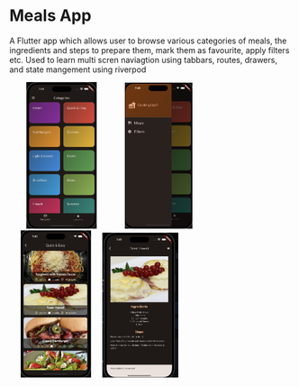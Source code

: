 # Meals App

A Flutter app which allows user to browse various categories of meals, the ingredients and steps to prepare them, mark them as favourite, apply filters etc. Used to learn multi scren naviagtion using tabbars, routes, drawers, and state mangement using riverpod

<img src="1.png" width="125" hspace = "30"><img src="2.png" width="120" hspace = "20"><img src="3.png" width="125" hspace = "20"><img src="4.png" width="135" >
